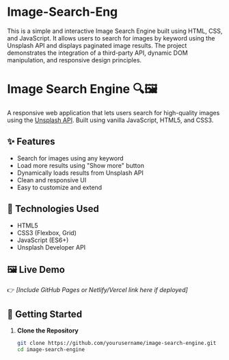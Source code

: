 # Image-Search-Eng
This is a simple and interactive Image Search Engine built using HTML, CSS, and JavaScript. It allows users to search for images by keyword using the Unsplash API and displays paginated image results. The project demonstrates the integration of a third-party API, dynamic DOM manipulation, and responsive design principles.
# Image Search Engine 🔍🖼️

A responsive web application that lets users search for high-quality images using the [Unsplash API](https://unsplash.com/developers). Built using vanilla JavaScript, HTML5, and CSS3.

## ✨ Features

- Search for images using any keyword
- Load more results using "Show more" button
- Dynamically loads results from Unsplash API
- Clean and responsive UI
- Easy to customize and extend

## 🔧 Technologies Used

- HTML5
- CSS3 (Flexbox, Grid)
- JavaScript (ES6+)
- Unsplash Developer API

## 🖼️ Live Demo

👉 *[Include GitHub Pages or Netlify/Vercel link here if deployed]*

## 🚀 Getting Started

1. **Clone the Repository**
   ```bash
   git clone https://github.com/yourusername/image-search-engine.git
   cd image-search-engine
